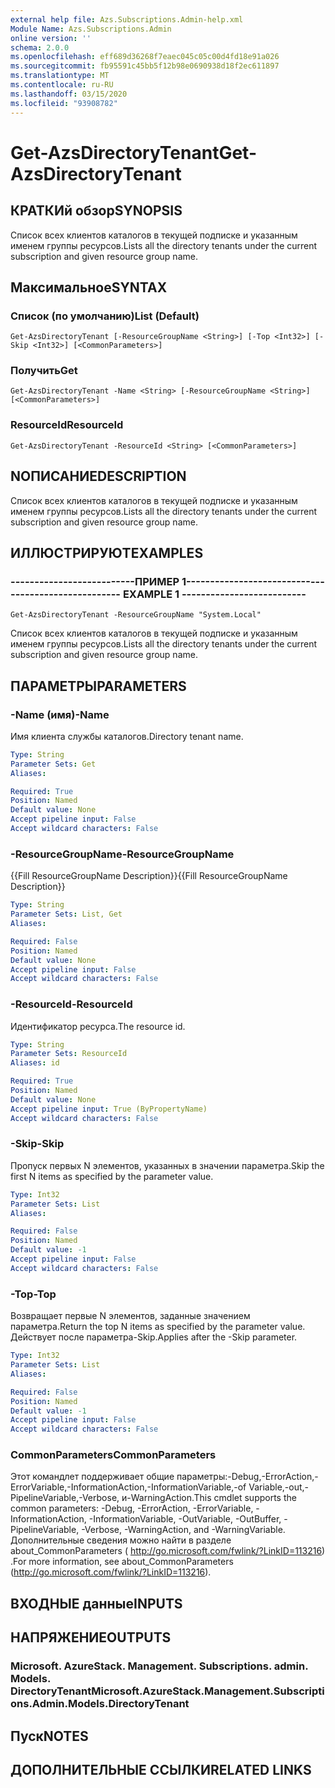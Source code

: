 ```yaml
---
external help file: Azs.Subscriptions.Admin-help.xml
Module Name: Azs.Subscriptions.Admin
online version: ''
schema: 2.0.0
ms.openlocfilehash: eff689d36268f7eaec045c05c00d4fd18e91a026
ms.sourcegitcommit: fb95591c45bb5f12b98e0690938d18f2ec611897
ms.translationtype: MT
ms.contentlocale: ru-RU
ms.lasthandoff: 03/15/2020
ms.locfileid: "93908782"
---
```

# <span data-ttu-id="a8ec4-101">Get-AzsDirectoryTenant</span><span class="sxs-lookup"><span data-stu-id="a8ec4-101">Get-AzsDirectoryTenant</span></span>

## <span data-ttu-id="a8ec4-102">КРАТКИй обзор</span><span class="sxs-lookup"><span data-stu-id="a8ec4-102">SYNOPSIS</span></span>
<span data-ttu-id="a8ec4-103">Список всех клиентов каталогов в текущей подписке и указанным именем группы ресурсов.</span><span class="sxs-lookup"><span data-stu-id="a8ec4-103">Lists all the directory tenants under the current subscription and given resource group name.</span></span>

## <span data-ttu-id="a8ec4-104">Максимальное</span><span class="sxs-lookup"><span data-stu-id="a8ec4-104">SYNTAX</span></span>

### <span data-ttu-id="a8ec4-105">Список (по умолчанию)</span><span class="sxs-lookup"><span data-stu-id="a8ec4-105">List (Default)</span></span>
```
Get-AzsDirectoryTenant [-ResourceGroupName <String>] [-Top <Int32>] [-Skip <Int32>] [<CommonParameters>]
```

### <span data-ttu-id="a8ec4-106">Получить</span><span class="sxs-lookup"><span data-stu-id="a8ec4-106">Get</span></span>
```
Get-AzsDirectoryTenant -Name <String> [-ResourceGroupName <String>] [<CommonParameters>]
```

### <span data-ttu-id="a8ec4-107">ResourceId</span><span class="sxs-lookup"><span data-stu-id="a8ec4-107">ResourceId</span></span>
```
Get-AzsDirectoryTenant -ResourceId <String> [<CommonParameters>]
```

## <span data-ttu-id="a8ec4-108">NОПИСАНИЕ</span><span class="sxs-lookup"><span data-stu-id="a8ec4-108">DESCRIPTION</span></span>
<span data-ttu-id="a8ec4-109">Список всех клиентов каталогов в текущей подписке и указанным именем группы ресурсов.</span><span class="sxs-lookup"><span data-stu-id="a8ec4-109">Lists all the directory tenants under the current subscription and given resource group name.</span></span>

## <span data-ttu-id="a8ec4-110">ИЛЛЮСТРИРУЮТ</span><span class="sxs-lookup"><span data-stu-id="a8ec4-110">EXAMPLES</span></span>

### <span data-ttu-id="a8ec4-111">--------------------------ПРИМЕР 1--------------------------</span><span class="sxs-lookup"><span data-stu-id="a8ec4-111">-------------------------- EXAMPLE 1 --------------------------</span></span>
```
Get-AzsDirectoryTenant -ResourceGroupName "System.Local"
```

<span data-ttu-id="a8ec4-112">Список всех клиентов каталогов в текущей подписке и указанным именем группы ресурсов.</span><span class="sxs-lookup"><span data-stu-id="a8ec4-112">Lists all the directory tenants under the current subscription and given resource group name.</span></span>

## <span data-ttu-id="a8ec4-113">ПАРАМЕТРЫ</span><span class="sxs-lookup"><span data-stu-id="a8ec4-113">PARAMETERS</span></span>

### <span data-ttu-id="a8ec4-114">-Name (имя)</span><span class="sxs-lookup"><span data-stu-id="a8ec4-114">-Name</span></span>
<span data-ttu-id="a8ec4-115">Имя клиента службы каталогов.</span><span class="sxs-lookup"><span data-stu-id="a8ec4-115">Directory tenant name.</span></span>

```yaml
Type: String
Parameter Sets: Get
Aliases: 

Required: True
Position: Named
Default value: None
Accept pipeline input: False
Accept wildcard characters: False
```

### <span data-ttu-id="a8ec4-116">-ResourceGroupName</span><span class="sxs-lookup"><span data-stu-id="a8ec4-116">-ResourceGroupName</span></span>
<span data-ttu-id="a8ec4-117">{{Fill ResourceGroupName Description}}</span><span class="sxs-lookup"><span data-stu-id="a8ec4-117">{{Fill ResourceGroupName Description}}</span></span>

```yaml
Type: String
Parameter Sets: List, Get
Aliases: 

Required: False
Position: Named
Default value: None
Accept pipeline input: False
Accept wildcard characters: False
```

### <span data-ttu-id="a8ec4-118">-ResourceId</span><span class="sxs-lookup"><span data-stu-id="a8ec4-118">-ResourceId</span></span>
<span data-ttu-id="a8ec4-119">Идентификатор ресурса.</span><span class="sxs-lookup"><span data-stu-id="a8ec4-119">The resource id.</span></span>

```yaml
Type: String
Parameter Sets: ResourceId
Aliases: id

Required: True
Position: Named
Default value: None
Accept pipeline input: True (ByPropertyName)
Accept wildcard characters: False
```

### <span data-ttu-id="a8ec4-120">-Skip</span><span class="sxs-lookup"><span data-stu-id="a8ec4-120">-Skip</span></span>
<span data-ttu-id="a8ec4-121">Пропуск первых N элементов, указанных в значении параметра.</span><span class="sxs-lookup"><span data-stu-id="a8ec4-121">Skip the first N items as specified by the parameter value.</span></span>

```yaml
Type: Int32
Parameter Sets: List
Aliases: 

Required: False
Position: Named
Default value: -1
Accept pipeline input: False
Accept wildcard characters: False
```

### <span data-ttu-id="a8ec4-122">-Top</span><span class="sxs-lookup"><span data-stu-id="a8ec4-122">-Top</span></span>
<span data-ttu-id="a8ec4-123">Возвращает первые N элементов, заданные значением параметра.</span><span class="sxs-lookup"><span data-stu-id="a8ec4-123">Return the top N items as specified by the parameter value.</span></span>
<span data-ttu-id="a8ec4-124">Действует после параметра-Skip.</span><span class="sxs-lookup"><span data-stu-id="a8ec4-124">Applies after the -Skip parameter.</span></span>

```yaml
Type: Int32
Parameter Sets: List
Aliases: 

Required: False
Position: Named
Default value: -1
Accept pipeline input: False
Accept wildcard characters: False
```

### <span data-ttu-id="a8ec4-125">CommonParameters</span><span class="sxs-lookup"><span data-stu-id="a8ec4-125">CommonParameters</span></span>
<span data-ttu-id="a8ec4-126">Этот командлет поддерживает общие параметры:-Debug,-ErrorAction,-ErrorVariable,-InformationAction,-InformationVariable,-of Variable,-out,-PipelineVariable,-Verbose, и-WarningAction.</span><span class="sxs-lookup"><span data-stu-id="a8ec4-126">This cmdlet supports the common parameters: -Debug, -ErrorAction, -ErrorVariable, -InformationAction, -InformationVariable, -OutVariable, -OutBuffer, -PipelineVariable, -Verbose, -WarningAction, and -WarningVariable.</span></span> <span data-ttu-id="a8ec4-127">Дополнительные сведения можно найти в разделе about_CommonParameters ( http://go.microsoft.com/fwlink/?LinkID=113216) .</span><span class="sxs-lookup"><span data-stu-id="a8ec4-127">For more information, see about_CommonParameters (http://go.microsoft.com/fwlink/?LinkID=113216).</span></span>

## <span data-ttu-id="a8ec4-128">ВХОДНЫЕ данные</span><span class="sxs-lookup"><span data-stu-id="a8ec4-128">INPUTS</span></span>

## <span data-ttu-id="a8ec4-129">НАПРЯЖЕНИЕ</span><span class="sxs-lookup"><span data-stu-id="a8ec4-129">OUTPUTS</span></span>

### <span data-ttu-id="a8ec4-130">Microsoft. AzureStack. Management. Subscriptions. admin. Models. DirectoryTenant</span><span class="sxs-lookup"><span data-stu-id="a8ec4-130">Microsoft.AzureStack.Management.Subscriptions.Admin.Models.DirectoryTenant</span></span>

## <span data-ttu-id="a8ec4-131">Пуск</span><span class="sxs-lookup"><span data-stu-id="a8ec4-131">NOTES</span></span>

## <span data-ttu-id="a8ec4-132">ДОПОЛНИТЕЛЬНЫЕ ССЫЛКИ</span><span class="sxs-lookup"><span data-stu-id="a8ec4-132">RELATED LINKS</span></span>

